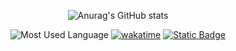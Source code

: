 <div align=middle>

![Anurag's GitHub stats](https://github-readme-stats.vercel.app/api?username=xhit-ux&count_private=true&show_icons=true)


![Most Used Language](https://github-readme-stats.vercel.app/api/top-langs/?username=xhit-ux&layout=compact&show_icons=true)
[![wakatime](https://wakatime.com/badge/user/018affad-e5c0-4abc-8b03-8bef1d71dd75.svg)](https://wakatime.com/@018affad-e5c0-4abc-8b03-8bef1d71dd75)
[![Static Badge](https://img.shields.io/badge/Blog-xhit--ux-tan)](https://xhit-ux.com)


</div>
<div id="img" align=middle>

</div>
